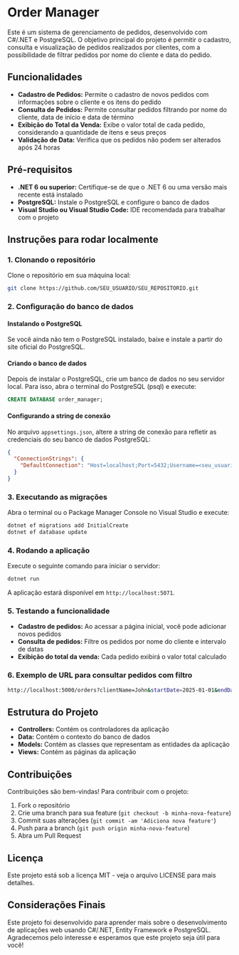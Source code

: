 # Order Manager

Este é um sistema de gerenciamento de pedidos, desenvolvido com C#/.NET e PostgreSQL. O objetivo principal do projeto é permitir o cadastro, consulta e visualização de pedidos realizados por clientes, com a possibilidade de filtrar pedidos por nome do cliente e data do pedido.

## Funcionalidades

- **Cadastro de Pedidos:** Permite o cadastro de novos pedidos com informações sobre o cliente e os itens do pedido
- **Consulta de Pedidos:** Permite consultar pedidos filtrando por nome do cliente, data de início e data de término
- **Exibição do Total da Venda:** Exibe o valor total de cada pedido, considerando a quantidade de itens e seus preços
- **Validação de Data:** Verifica que os pedidos não podem ser alterados após 24 horas

## Pré-requisitos

- **.NET 6 ou superior:** Certifique-se de que o .NET 6 ou uma versão mais recente está instalado
- **PostgreSQL:** Instale o PostgreSQL e configure o banco de dados
- **Visual Studio ou Visual Studio Code:** IDE recomendada para trabalhar com o projeto

## Instruções para rodar localmente

### 1. Clonando o repositório

Clone o repositório em sua máquina local:

```bash
git clone https://github.com/SEU_USUARIO/SEU_REPOSITORIO.git
```

### 2. Configuração do banco de dados

#### Instalando o PostgreSQL

Se você ainda não tem o PostgreSQL instalado, baixe e instale a partir do site oficial do PostgreSQL.

#### Criando o banco de dados

Depois de instalar o PostgreSQL, crie um banco de dados no seu servidor local. Para isso, abra o terminal do PostgreSQL (psql) e execute:

```sql
CREATE DATABASE order_manager;
```

#### Configurando a string de conexão

No arquivo `appsettings.json`, altere a string de conexão para refletir as credenciais do seu banco de dados PostgreSQL:

```json
{
  "ConnectionStrings": {
    "DefaultConnection": "Host=localhost;Port=5432;Username=<seu_usuario>;Password=<sua_senha>;Database=order_manager;"
  }
}
```

### 3. Executando as migrações

Abra o terminal ou o Package Manager Console no Visual Studio e execute:

```bash
dotnet ef migrations add InitialCreate
dotnet ef database update
```

### 4. Rodando a aplicação

Execute o seguinte comando para iniciar o servidor:

```bash
dotnet run
```

A aplicação estará disponível em `http://localhost:5071`.

### 5. Testando a funcionalidade

- **Cadastro de pedidos:** Ao acessar a página inicial, você pode adicionar novos pedidos
- **Consulta de pedidos:** Filtre os pedidos por nome do cliente e intervalo de datas
- **Exibição do total da venda:** Cada pedido exibirá o valor total calculado

### 6. Exemplo de URL para consultar pedidos com filtro

```bash
http://localhost:5000/orders?clientName=John&startDate=2025-01-01&endDate=2025-02-01
```

## Estrutura do Projeto

- **Controllers:** Contém os controladores da aplicação
- **Data:** Contém o contexto do banco de dados
- **Models:** Contém as classes que representam as entidades da aplicação
- **Views:** Contém as páginas da aplicação

## Contribuições

Contribuições são bem-vindas! Para contribuir com o projeto:

1. Fork o repositório
2. Crie uma branch para sua feature (`git checkout -b minha-nova-feature`)
3. Commit suas alterações (`git commit -am 'Adiciona nova feature'`)
4. Push para a branch (`git push origin minha-nova-feature`)
5. Abra um Pull Request

## Licença

Este projeto está sob a licença MIT - veja o arquivo LICENSE para mais detalhes.

## Considerações Finais

Este projeto foi desenvolvido para aprender mais sobre o desenvolvimento de aplicações web usando C#/.NET, Entity Framework e PostgreSQL. Agradecemos pelo interesse e esperamos que este projeto seja útil para você!
